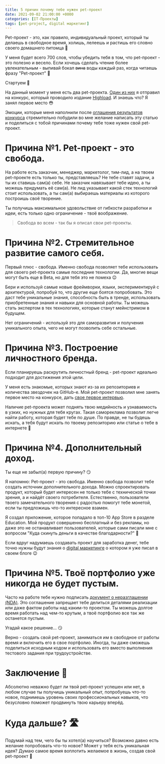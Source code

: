 ```yaml
---
title: 5 причин почему тебе нужен pet-проект
date: 2021-09-02 21:00:00 +0000
categories: [IT-Проекты]
tags: [pet-project, digital маркетинг]
---
```

Pet-проект - это, как правило, индивидуальный проект, который ты делаешь в свободное время, холишь, лелеешь и растишь его словно своего домашнего питомца 🐶

У меня будет всего 700 слов, чтобы убедить тебя в том, что pet-проект - это полезно и весело. Если хочешь сделать чтение более увлекательным - выпивай бокал ~~вина~~ воды каждый раз, когда читаешь фразу "Pet-проект" 🤪

Стартуем 🔫

На данный момент у меня есть два pet-проекта. [Один из них](https://apps.apple.com/ua/app/medkrok/id1515141600) я отправил на конкурс, который проводило издание [Highload](https://highload.today). И знаешь что? Я занял первое место 😳

Эмоции, которые меня наполнили после [оглашения результатов конкурса](https://mc.today/my-sobrali-20-lichnyh-proektov-razrabotchikov-na-konkurs-uznajte-kto-pobedil-i-vyigral-iphone/) стремительно побудили во мне желание написать эту статью и поделиться с тобой причинами почему тебе тоже нужен свой pet-проект.

# Причина №1. Pet-проект - это свобода.

На работе есть заказчик, менеджер, маркетолог, тим-лид, а на твоем pet-проекте есть только ты, представляешь? Не тебе ставят задачи, а ты их ставишь сам(а) себе. Не заказчик навязывает тебе идею, а ты можешь придумать её сам(а). Не лид указывает какой стек технологий стоит использовать, а ты сам(а) выбираешь материалы из которого построишь своё творение.

Ты получишь максимальное удовольствие от гибкости разработки и идеи, есть только одно ограничение - твоё воображение.

> Свобода во всем - так бы я описал свои pet-проекты.

# Причина №2. Стремительное развитие самого себя.

Первый плюс - свобода. Именно свобода позволяет тебе использовать для своего pet-проекта самые последние технологии. Да, многие вещи могут быть еще в Beta, но для тебя это не помеха 😉

Бери и используй самые новые фреймворки, языки, экспериментируй с архитектурой, попробуй то, что другие еще боятся попробовать. Это даст тебе уникальные знания, способность быть в тренде, использовать приобретенные знания и навыки для основной работы. Ты можешь стать экспертом в тех технологиях, которые станут мейнстримом в будущем.

Нет ограничений - используй это для саморазвития и получения уникального опыта, чего не могут позволить себе остальные.

# Причина №3. Построение личностного бренда.

Если планируешь раскрутить личностный бренд - pet-проект идеально подходит для достижения этой цели.

У меня есть знакомые, которых знают из-за их репозиториев и количества звездочек на GitHub-е. Мой pet-проект позволил мне занять первое место на конкурсе, дать [свое первое интервью](https://highload.today/studenty-sprashivali-kuda-skinut-dengi-chtoby-otblagodarit-kak-pet-proekt-prines-ukrainskomu-razrabotchiku-priznanie-i-popal-v-top-app-store/).

Наличие pet-проекта может поднять твою медийность и узнаваемость в узких, но нужных для тебя кругах. Такая самореклама позволит легче найти работу, которая будет тебе по душе. По правде, не ты будешь искать, а тебя будут искать по твоему репозиторию или статье о тебе в интернете 💪

# Причина №4. Дополнительный доход.

Ты еще не забыл(а) первую причину? 😏

Я напомню: Pet-проект - это свобода. Именно свобода позволит тебе создать источник дополнительного дохода. Можно спроектировать продукт, который будет интересен не только тебе с технической точки зрения, а и найдёт своего потребителя. Естественно, пользователи твоего замечательного творения с радостью помогут тебе монетой, если ты предложишь что-то интересное взамен.

Я создал приложение, которое попадало в топ-10 App Store в разделе Education. Мой продукт совершенно бесплатный и без рекламы, но даже это не останавливает пользователей, которые сами писали мне с вопросом "Куда скинуть деньги в качестве благодарности?" 🤯

Если вдруг надумаешь создавать проект для заработка денег, тебе точно нужны будут знания о [digital маркетинге](https://www.vladkhambir.com/posts/digital-marketing-for-engineers/) о котором я уже писал в своем блоге 😉

# Причина №5. Твоё портфолио уже никогда не будет пустым.

Часто на работе тебе нужно подписать [документ о неразглашении (NDA)](https://ru.wikipedia.org/wiki/Соглашение_о_неразглашении). Это соглашение запрещает тебе делиться деталями реализации или даже фактом работы над каким-то проектом. Ты можешь долгое время работать над чем-то крутым, а твоё портфолио все так же останется пустым.

Угадай какое решение... 😏

Верно - создать свой pet-проект, заниматься им в свободное от работы время и включить его в свое портфолио. Иногда, ты даже сможешь поделиться исходным кодом и использовать его вместо выполнения тестового задания при трудоустройстве.

# Заключение 🔑

Абсолютно неважно будет ли твой pet-проект успешен или нет, в любом случае ты получишь уникальный опыт, попробуешь что-то новое, поднимешь уровень своих профессиональных навыков, что безусловно поможет продвинуть твою карьеру вперёд.

# Куда дальше? 🛣

Подумай над тем, чего бы ты хотел(а) научиться? Возможно давно есть желание попробовать что-то новое? Может у тебя есть уникальная идея? Думаю самое время воплотить желаемое в жизнь, создав свой pet-проект 🙌
